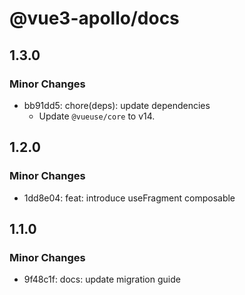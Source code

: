 # @vue3-apollo/docs

## 1.3.0

### Minor Changes

- bb91dd5: chore(deps): update dependencies
  - Update `@vueuse/core` to v14.

## 1.2.0

### Minor Changes

- 1dd8e04: feat: introduce useFragment composable

## 1.1.0

### Minor Changes

- 9f48c1f: docs: update migration guide

